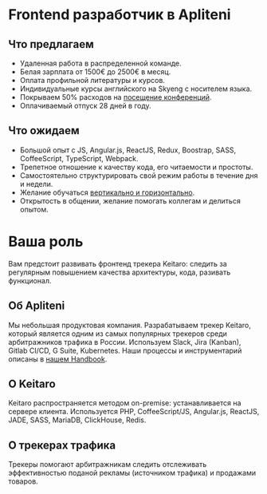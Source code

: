 # Frontend разработчик в Apliteni

## Что предлагаем
* Удаленная работа в распределенной команде.
* Белая зарплата от 1500€ до 2500€ в месяц. 
* Оплата профильной литературы и курсов.
* Индивидуальные курсы английского на Skyeng с носителем языка.
* Покрываем 50% расходов на [посещение конференций](https://handbook.apliteni.com/benefits.html#%D0%BF%D0%BE%D1%81%D0%B5%D1%89%D0%B5%D0%BD%D0%B8%D0%B5-%D0%BA%D0%BE%D0%BD%D1%84%D0%B5%D1%80%D0%B5%D0%BD%D1%86%D0%B8%D0%B9-%D0%B8-%D0%BC%D0%B8%D1%82%D0%B0%D0%BF%D0%BE%D0%B2).
* Оплачиваемый отпуск 28 дней в году.

## Что ожидаем 
* Большой опыт с JS, Angular.js, ReactJS, Redux, Boostrap, SASS, CoffeeScript, TypeScript, Webpack.
* Трепетное отношение к качеству кода, его читаемости и простоты.
* Самостоятельно структурировать свой режим работы в течение дня и недели.
* Желание обучаться [вертикально и горизонтально](https://medium.com/@jchyip/why-t-shaped-people-e8706198e437).
* Открытость в общении, желание помогать коллегам и делиться опытом.

# Ваша роль 

Вам предстоит развивать фронтенд трекера Keitaro: следить за регулярным повышением качества архитектуры, кода, разивать функционал.
   
## Об Apliteni

Мы небольшая продуктовая компания. Разрабатываем трекер Keitaro, который является одним из самых популярных трекеров среди арбитражников трафика в России. Используем Slack, Jira (Kanban), Gitlab CI/CD, G Suite, Kubernetes. Наши процессы и инструментарий описаны в  [нашем Handbook](http://handbook.apliteni.com).

## О Keitaro

Keitaro распространяется методом on-premise: устанавливается на сервере клиента. Используется PHP, CoffeeScript/JS, Angular.js, ReactJS, JADE, SASS, MariaDB, ClickHouse, Redis.    

## О трекерах трафика 
Трекеры помогают арбитражникам следить отслеживать эффективностью поданой рекламы (источником трафика) и продажами товаров.
